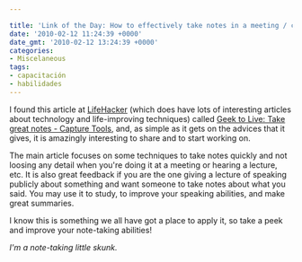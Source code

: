 ```yaml
---

title: 'Link of the Day: How to effectively take notes in a meeting / course'
date: '2010-02-12 11:24:39 +0000'
date_gmt: '2010-02-12 13:24:39 +0000'
categories:
- Miscelaneous
tags:
- capacitación
- habilidades
---
```


I found this article at [LifeHacker](http://lifehacker.com/) (which does have lots of interesting articles about technology and life-improving techniques) called [Geek to Live: Take great notes - Capture Tools](http://lifehacker.com/167307/geek-to-live--take-great-notes), and, as simple as it gets on the advices that it gives, it is amazingly interesting to share and to start working on.

The main article focuses on some techniques to take notes quickly and not loosing any detail when you're doing it at a meeting or hearing a lecture, etc. It is also great feedback if you are the one giving a lecture of speaking publicly about something and want someone to take notes about what you said. You may use it to study, to improve your speaking abilities, and make great summaries.

I know this is something we all have got a place to apply it, so take a peek and improve your note-taking abilities!

_I'm a note-taking little skunk._
